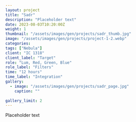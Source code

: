 ```yaml
---
layout: project
title: "Sadr"
description: "Placeholder text"
date: 2023-08-03T10:20:00Z
weight: 1
thumbnail: "/assets/images/gen/projects/sadr_thumb.jpg"
image: "/assets/images/gen/projects/project-1-2.webp"
categories: 
tags: ["Nebula"]
client: "IC 1318"
client_label: "Target"
role: "Lum, Red, Green, Blue"
role_label: "Filters"
time: "12 hours"
time_label: "Integration"
gallery:
  - image: "/assets/images/gen/projects/sadr_page.jpg"
    caption: ""
  
gallery_limit: 2
---
```


Placeholder text